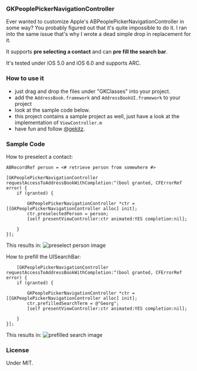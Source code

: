 ### GKPeoplePickerNavigationController

Ever wanted to customize Apple's ABPeoplePickerNavigationController in some way? You probably figured out that it's quite impossible to do it. I ran into the same issue that's why I wrote a dead simple drop in replacement for it. 

It supports **pre selecting a contact** and can **pre fill the search bar**. 

It's tested under iOS 5.0 and iOS 6.0 and supports ARC.

### How to use it

- just drag and drop the files under "GKClasses" into your project.
- add the `AddressBook.framework` and `AddressBookUI.framework` to your project
- look at the sample code below.
- this project contains a sample project as well, just have a look at the implementation of `ViewController.m` 
- have fun and follow [@gekitz](http://www.twitter.com/gekitz).


### Sample Code

How to preselect a contact:
	
	ABRecordRef person = <# retrieve person from somewhere #>

    [GKPeoplePickerNavigationController requestAccessToAddressBookWithCompletion:^(bool granted, CFErrorRef error) {
        if (granted) {
            
            GKPeoplePickerNavigationController *ctr = [[GKPeoplePickerNavigationController alloc] init];
            ctr.preselectedPerson = person;
            [self presentViewController:ctr animated:YES completion:nil];
            
        }
    }];
    
This results in:
![preselect person image](https://dl.dropbox.com/u/311618/GKPeoplePickerNavigationController/preselect_contact.png)

How to prefill the UISearchBar:
	
	    [GKPeoplePickerNavigationController requestAccessToAddressBookWithCompletion:^(bool granted, CFErrorRef error) {
        if (granted) {
            
            GKPeoplePickerNavigationController *ctr = [[GKPeoplePickerNavigationController alloc] init];
            ctr.prefilledSearchTerm = @"Georg";
            [self presentViewController:ctr animated:YES completion:nil];

        }
    }];

This results in:
![prefilled search image](https://dl.dropbox.com/u/311618/GKPeoplePickerNavigationController/prefilled_search.png)     

### License
Under MIT.



    